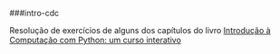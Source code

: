 ###intro-cdc

Resolução de exercícios de alguns dos capítulos do livro [Introdução à Computação com Python: um curso interativo](https://panda.ime.usp.br/cc110/static/cc110/index.html)
